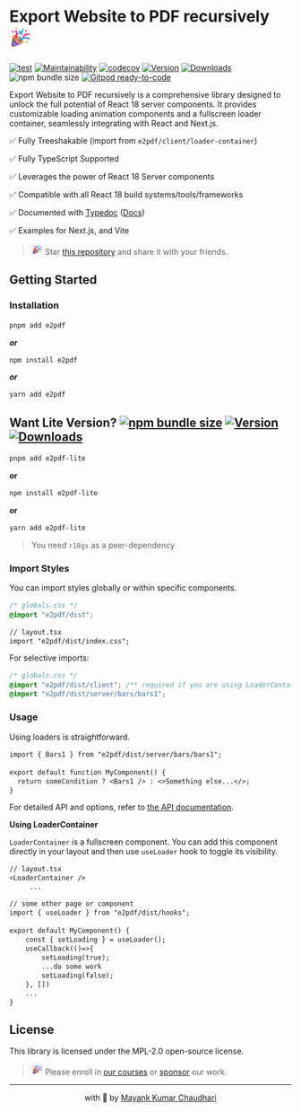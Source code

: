 # Export Website to PDF recursively <img src="https://raw.githubusercontent.com/mayank1513/mayank1513/main/popper.png" style="height: 40px"/>

[![test](https://github.com/mayank1513/e2pdf/actions/workflows/test.yml/badge.svg)](https://github.com/mayank1513/e2pdf/actions/workflows/test.yml) [![Maintainability](https://api.codeclimate.com/v1/badges/aa896ec14c570f3bb274/maintainability)](https://codeclimate.com/github/mayank1513/e2pdf/maintainability) [![codecov](https://codecov.io/gh/mayank1513/e2pdf/graph/badge.svg)](https://codecov.io/gh/mayank1513/e2pdf) [![Version](https://img.shields.io/npm/v/e2pdf.svg?colorB=green)](https://www.npmjs.com/package/e2pdf) [![Downloads](https://img.jsdelivr.com/img.shields.io/npm/d18m/e2pdf.svg)](https://www.npmjs.com/package/e2pdf) ![npm bundle size](https://img.shields.io/bundlephobia/minzip/e2pdf) [![Gitpod ready-to-code](https://img.shields.io/badge/Gitpod-ready--to--code-blue?logo=gitpod)](https://gitpod.io/from-referrer/)

Export Website to PDF recursively is a comprehensive library designed to unlock the full potential of React 18 server components. It provides customizable loading animation components and a fullscreen loader container, seamlessly integrating with React and Next.js.

✅ Fully Treeshakable (import from `e2pdf/client/loader-container`)

✅ Fully TypeScript Supported

✅ Leverages the power of React 18 Server components

✅ Compatible with all React 18 build systems/tools/frameworks

✅ Documented with [Typedoc](https://mayank1513.github.io/e2pdf) ([Docs](https://mayank1513.github.io/e2pdf))

✅ Examples for Next.js, and Vite

> <img src="https://raw.githubusercontent.com/mayank1513/mayank1513/main/popper.png" style="height: 20px"/> Star [this repository](https://github.com/mayank1513/e2pdf) and share it with your friends.

## Getting Started

### Installation

```bash
pnpm add e2pdf
```

**_or_**

```bash
npm install e2pdf
```

**_or_**

```bash
yarn add e2pdf
```

## Want Lite Version? [![npm bundle size](https://img.shields.io/bundlephobia/minzip/e2pdf-lite)](https://www.npmjs.com/package/e2pdf-lite) [![Version](https://img.shields.io/npm/v/e2pdf-lite.svg?colorB=green)](https://www.npmjs.com/package/e2pdf-lite) [![Downloads](https://img.jsdelivr.com/img.shields.io/npm/d18m/e2pdf-lite.svg)](https://www.npmjs.com/package/e2pdf-lite)

```bash
pnpm add e2pdf-lite
```

**or**

```bash
npm install e2pdf-lite
```

**or**

```bash
yarn add e2pdf-lite
```

> You need `r18gs` as a peer-dependency

### Import Styles

You can import styles globally or within specific components.

```css
/* globals.css */
@import "e2pdf/dist";
```

```tsx
// layout.tsx
import "e2pdf/dist/index.css";
```

For selective imports:

```css
/* globals.css */
@import "e2pdf/dist/client"; /** required if you are using LoaderContainer */
@import "e2pdf/dist/server/bars/bars1";
```

### Usage

Using loaders is straightforward.

```tsx
import { Bars1 } from "e2pdf/dist/server/bars/bars1";

export default function MyComponent() {
  return someCondition ? <Bars1 /> : <>Something else...</>;
}
```

For detailed API and options, refer to [the API documentation](https://mayank1513.github.io/e2pdf).

**Using LoaderContainer**

`LoaderContainer` is a fullscreen component. You can add this component directly in your layout and then use `useLoader` hook to toggle its visibility.

```tsx
// layout.tsx
<LoaderContainer />
	 ...
```

```tsx
// some other page or component
import { useLoader } from "e2pdf/dist/hooks";

export default MyComponent() {
	const { setLoading } = useLoader();
	useCallback(()=>{
		setLoading(true);
		...do some work
		setLoading(false);
	}, [])
	...
}
```

## License

This library is licensed under the MPL-2.0 open-source license.



> <img src="https://raw.githubusercontent.com/mayank1513/mayank1513/main/popper.png" style="height: 20px"/> Please enroll in [our courses](https://mayank-chaudhari.vercel.app/courses) or [sponsor](https://github.com/sponsors/mayank1513) our work.

<hr />

<p align="center" style="text-align:center">with 💖 by <a href="https://mayank-chaudhari.vercel.app" target="_blank">Mayank Kumar Chaudhari</a></p>

